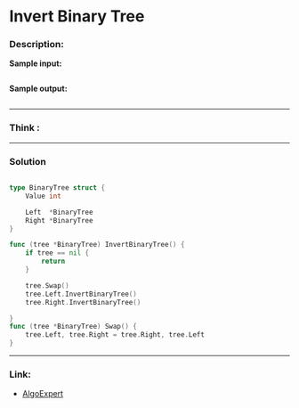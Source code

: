 # Invert Binary Tree

### Description:  


**Sample input:**  
```

```

**Sample output:**  
```
```


---
### Think :

---
### Solution
```go

type BinaryTree struct {
	Value int

	Left  *BinaryTree
	Right *BinaryTree
}

func (tree *BinaryTree) InvertBinaryTree() {
	if tree == nil {
		return
	}

	tree.Swap()
	tree.Left.InvertBinaryTree()
	tree.Right.InvertBinaryTree()

}
func (tree *BinaryTree) Swap() {
	tree.Left, tree.Right = tree.Right, tree.Left
}

```
---

### Link:
- [AlgoExpert](https://www.algoexpert.io/questions/invert-binary-tree)